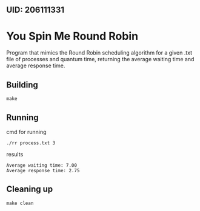 ## UID: 206111331

# You Spin Me Round Robin

Program that mimics the Round Robin scheduling algorithm for a given .txt file of processes and quantum time, returning the average waiting time and average response time.

## Building

```shell
make
```

## Running

cmd for running
```shell
./rr process.txt 3
```

results
```shell
Average waiting time: 7.00
Average response time: 2.75

```

## Cleaning up

```shell
make clean
```
